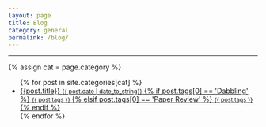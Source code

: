 ```yaml
---
layout: page
title: Blog
category: general
permalink: /blog/
---
```


<hr>

<div class="post-section">
  {% assign cat = page.category %}
  <ul class="post-list-section">
  	{% for post in site.categories[cat] %}
	   <a class="post-list-title" href="{{site.baseurl}}{{post.url}}">
	   <li>
	     {{post.title}}
		 <small class="post-list-date">{{ post.date | date_to_string}}</small>
		 {% if post.tags[0] == 'Dabbling' %}
		 <small class="post-tags-blue">{{ post.tags }} </small>
		 {% elsif post.tags[0] == 'Paper Review' %}
		 <small class="post-tags-orange">{{ post.tags }} </small>
		 {% endif %}
		 </li>
	   </a>
	{% endfor %}
  </ul>
</div>
  	

